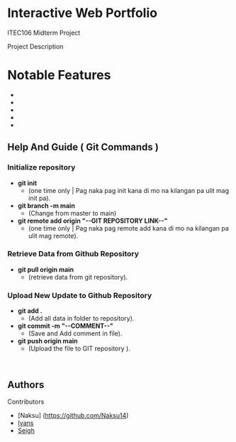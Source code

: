 # Interactive Web Portfolio 

ITEC106 Midterm Project

Project Description

# Notable Features

  *
  *
  *
  *
  *

## Help And Guide ( Git Commands )

### Initialize repository

* **git init**
    * (one time only | Pag naka pag init kana di mo na kilangan pa ulit mag init pa).
* **git branch -m main**
    * (Change from master to main)
* **git remote add origin "--GIT REPOSITORY LINK--"**
    * (one time only | Pag naka pag remote add kana di mo na kilangan pa ulit mag remote).
 
### Retrieve Data from Github Repository

* **git pull origin main**
    * (retrieve data from git repository).
      
### Upload New Update to Github Repository

* **git add .**
    * (Add all data in folder to repository).
* **git commit -m "--COMMENT--"**
    * (Save and Add comment in file).
* **git push origin main**
    * (Upload the file to GIT repository ).
<br/>

## Authors

Contributors
* [Naksu] (https://github.com/Naksu14)
* [Ivans](https://github.com/L-iVANS)
* [Seigh](https://github.com)
